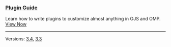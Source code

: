 
### [Plugin Guide](/dev/plugin-guide/en)

Learn how to write plugins to customize almost anything in OJS and OMP. [View Now](./plugin-guide/en)

---

Versions: [3.4](/dev/plugin-guide/en), [3.3](/dev/plugin-guide/3.3/en)
